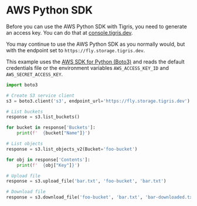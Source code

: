 # AWS Python SDK

Before you can use the AWS Python SDK with Tigris, you need to generate an
access key. You can do that at
[console.tigris.dev](https://console.tigris.dev/).

You may continue to use the AWS Python SDK as you normally would, but with the
endpoint set to `https://fly.storage.tigris.dev`.

This example uses the
[AWS SDK for Python (Boto3)](https://boto3.amazonaws.com/v1/documentation/api/latest/reference/services/s3.html)
and reads the default credentials file or the environment variables
`AWS_ACCESS_KEY_ID` and `AWS_SECRET_ACCESS_KEY`.

```python
import boto3

# Create S3 service client
s3 = boto3.client('s3', endpoint_url='https://fly.storage.tigris.dev')

# List buckets
response = s3.list_buckets()

for bucket in response['Buckets']:
    print(f'  {bucket["Name"]}')

# List objects
response = s3.list_objects_v2(Bucket='foo-bucket')

for obj in response['Contents']:
    print(f'  {obj["Key"]}')

# Upload file
response = s3.upload_file('bar.txt', 'foo-bucket', 'bar.txt')

# Download file
response = s3.download_file('foo-bucket', 'bar.txt', 'bar-downloaded.txt')
```

